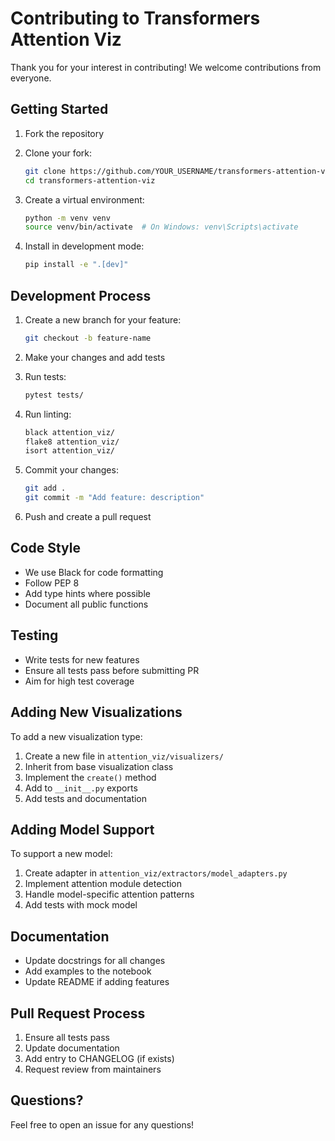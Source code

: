 # Contributing to Transformers Attention Viz

Thank you for your interest in contributing! We welcome contributions from everyone.

## Getting Started

1. Fork the repository
2. Clone your fork:
   ```bash
   git clone https://github.com/YOUR_USERNAME/transformers-attention-viz.git
   cd transformers-attention-viz
   ```

3. Create a virtual environment:
   ```bash
   python -m venv venv
   source venv/bin/activate  # On Windows: venv\Scripts\activate
   ```

4. Install in development mode:
   ```bash
   pip install -e ".[dev]"
   ```

## Development Process

1. Create a new branch for your feature:
   ```bash
   git checkout -b feature-name
   ```

2. Make your changes and add tests

3. Run tests:
   ```bash
   pytest tests/
   ```

4. Run linting:
   ```bash
   black attention_viz/
   flake8 attention_viz/
   isort attention_viz/
   ```

5. Commit your changes:
   ```bash
   git add .
   git commit -m "Add feature: description"
   ```

6. Push and create a pull request

## Code Style

- We use Black for code formatting
- Follow PEP 8
- Add type hints where possible
- Document all public functions

## Testing

- Write tests for new features
- Ensure all tests pass before submitting PR
- Aim for high test coverage

## Adding New Visualizations

To add a new visualization type:

1. Create a new file in `attention_viz/visualizers/`
2. Inherit from base visualization class
3. Implement the `create()` method
4. Add to `__init__.py` exports
5. Add tests and documentation

## Adding Model Support

To support a new model:

1. Create adapter in `attention_viz/extractors/model_adapters.py`
2. Implement attention module detection
3. Handle model-specific attention patterns
4. Add tests with mock model

## Documentation

- Update docstrings for all changes
- Add examples to the notebook
- Update README if adding features

## Pull Request Process

1. Ensure all tests pass
2. Update documentation
3. Add entry to CHANGELOG (if exists)
4. Request review from maintainers

## Questions?

Feel free to open an issue for any questions!